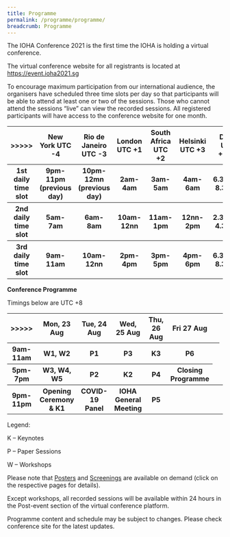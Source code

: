 ```yaml
---
title: Programme
permalink: /programme/programme/
breadcrumb: Programme
---
```

The IOHA Conference 2021 is the first time the IOHA is holding a virtual conference.

The virtual conference website for all registrants is located at https://event.ioha2021.sg

To encourage maximum participation from our international audience, the organisers have scheduled three time slots per day so that participants will be able to attend at least one or two of the sessions. Those who cannot attend the sessions “live” can view the recorded sessions. All registered participants will have access to the conference website for one month.

<table style="width:100%"><tbody><tr>
		<th>&gt;&gt;&gt;&gt;&gt;</th><th>New York UTC -4</th><th>Rio de Janeiro UTC -3</th>
		<th>London UTC +1</th>
	<th>South Africa UTC +2</th>
		<th>Helsinki UTC +3</th>
		<th>Delhi UTC +5:30</th>
		<th><b>Singapore UTC +8</b></th>
		<th>Sydney UTC +10</th>
		</tr>
	  <tr>
			<th>1st daily time slot</th>
			<th>9pm-11pm (previous day)</th>
			<th>10pm-12mn (previous day)</th>
			<th>2am-4am</th>
			<th>3am-5am</th>
			<th>4am-6am</th>
			<th>6.30am-8.30am</th>
			<th><b>9am-11am</b></th>
	<th>11am-1pm</th>
</tr>
	<tr>
		<th>2nd daily time slot</th>
		<th>5am-7am</th>
		<th>6am-8am</th>
		<th>10am-12nn</th>
		<th>11am-1pm</th>
		<th>12nn-2pm</th>
		<th>2.30pm-4.30pm</th>
		<th><b>5pm-7pm</b></th>
	<th>7pm-9pm</th>
	</tr>
	<tr>
		<th>3rd daily time slot</th>
		<th>9am-11am</th>
		<th>10am-12nn</th>
		<th>2pm-4pm</th>
		<th>3pm-5pm</th>
		<th>4pm-6pm</th>
		<th>6.30pm-8.30pm</th>
		<th><b>9pm-11pm</b></th>
	<th>11pm-1am</th>
	</tr>
	<tr>
		</tr>
	</tbody></table>
	
<b>Conference Programme</b>

 Timings below are UTC +8

<table style="width:100%"><tbody><tr>
		<th>&gt;&gt;&gt;&gt;&gt;</th><th>Mon, 23 Aug</th><th>Tue, 24 Aug</th>
		<th>Wed, 25 Aug</th>
	<th>Thu, 26 Aug</th>
		<th>Fri 27 Aug</th>
		</tr>
	  <tr>
			<th>9am-11am</th>
				<th>W1, W2</th>
			<th>P1</th>
			<th>P3</th>
			<th>K3</th>
			<th>P6</th><th>
</th></tr>
	<tr>
		<th>5pm-7pm</th>
		<th>W3, W4, W5</th>
		<th>P2</th>
		<th>K2</th>
		<th>P4</th>
		<th>Closing Programme</th>
	</tr>
	<tr>
		<th>9pm-11pm</th>
		<th>Opening Ceremony &amp; K1</th>
		<th>COVID-19 Panel</th>
		<th>IOHA General Meeting</th>
		<th>P5</th>
		<th></th>
		<th></th>
<th></th>
	</tr>
	<tr>
		</tr>
	</tbody></table>

Legend:

K – Keynotes

P – Paper Sessions

W – Workshops

Please note that <a href="https://www.ioha2021.gov.sg/programme/posters">Posters</a> and <a href="https://www.ioha2021.gov.sg/programme/screenings">Screenings</a> are available on demand (click on the respective pages for details). 

Except workshops, all recorded sessions will be available within 24 hours in the Post-event section of the virtual conference platform.

Programme content and schedule may be subject to changes. Please check conference site for the latest updates.
